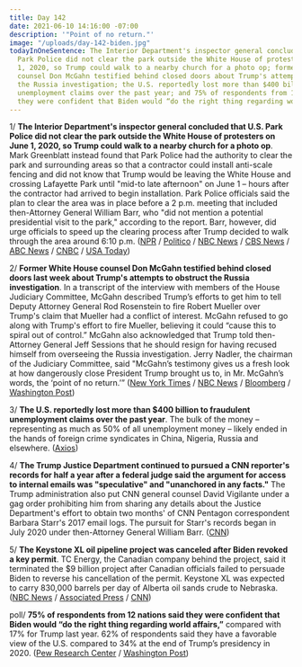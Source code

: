 ```yaml
---
title: Day 142
date: 2021-06-10 14:16:00 -07:00
description: '"Point of no return."'
image: "/uploads/day-142-biden.jpg"
todayInOneSentence: The Interior Department's inspector general concluded that U.S.
  Park Police did not clear the park outside the White House of protesters on June
  1, 2020, so Trump could walk to a nearby church for a photo op; former White House
  counsel Don McGahn testified behind closed doors about Trump's attempts to obstruct
  the Russia investigation; the U.S. reportedly lost more than $400 billion to fraudulent
  unemployment claims over the past year; and 75% of respondents from 12 nations said
  they were confident that Biden would “do the right thing regarding world affairs.”
---
```


1/ **The Interior Department's inspector general concluded that U.S. Park Police did not clear the park outside the White House of protesters on June 1, 2020, so Trump could walk to a nearby church for a photo op**. Mark Greenblatt instead found that Park Police had the authority to clear the park and surrounding areas so that a contractor could install anti-scale fencing and did not know that Trump would be leaving the White House and crossing Lafayette Park until "mid-to late afternoon" on June 1 – hours after the contractor had arrived to begin installation. Park Police officials said the plan to clear the area was in place before a 2 p.m. meeting that included then-Attorney General William Barr, who "did not mention a potential presidential visit to the park," according to the report. Barr, however, did urge officials to speed up the clearing process after Trump decided to walk through the area around 6:10 p.m. ([NPR](https://www.npr.org/2021/06/09/1004832399/watchdog-report-says-police-did-not-clear-protesters-to-make-way-for-trump-last-) / [Politico](https://www.politico.com/news/2021/06/09/dc-police-tear-gas-trump-photo-op-492630) / [NBC News](https://www.nbcnews.com/politics/donald-trump/police-did-not-clear-d-c-s-lafayette-park-protestors-n1270126) / [CBS News](https://www.cbsnews.com/news/trump-photo-op-lafayette-park-protesters-report/) / [ABC News](https://abcnews.go.com/Politics/police-clear-lafayette-park-area-trump-hold-bible/story?id=78171712) / [CNBC](https://www.cnbc.com/2021/06/09/protestors-cleared-outside-white-house-for-fence-not-trump-photo-op.html) / [USA Today](https://www.usatoday.com/story/news/politics/2021/06/09/lafayette-park-not-cleared-donald-trump-photo-opp-report-says/7622478002/))

2/ **Former White House counsel Don McGahn testified behind closed doors last week about Trump's attempts to obstruct the Russia investigation**. In a transcript of the interview with members of the House Judiciary Committee, McGahn described Trump’s efforts to get him to tell Deputy Attorney General Rod Rosenstein to fire Robert Mueller over Trump's claim that Mueller had a conflict of interest. McGahn refused to go along with Trump's effort to fire Mueller, believing it could “cause this to spiral out of control.” McGahn also acknowledged that Trump told then-Attorney General Jeff Sessions that he should resign for having recused himself from overseeing the Russia investigation. Jerry Nadler, the chairman of the Judiciary Committee, said "McGahn’s testimony gives us a fresh look at how dangerously close President Trump brought us to, in Mr. McGahn’s words, the ‘point of no return.’” ([New York Times](https://www.nytimes.com/2021/06/09/us/politics/mcgahn-mueller-report-testimony.html) / [NBC News](https://www.nbcnews.com/politics/donald-trump/ex-white-house-counsel-was-worried-trump-s-handling-mueller-n1270267) / [Bloomberg](https://www.bloomberg.com/news/articles/2021-06-09/mcgahn-confirms-he-warned-trump-against-removing-mueller?sref=MIBMEEoj) / [Washington Post](https://www.washingtonpost.com/politics/2021/06/09/don-mcgahns-unflattering-portrayal-trump/))

3/ **The U.S. reportedly lost more than $400 billion to fraudulent unemployment claims over the past year**. The bulk of the money – representing as much as 50% of all unemployment money – likely ended in the hands of foreign crime syndicates in China, Nigeria, Russia and elsewhere. ([Axios](https://www.axios.com/pandemic-unemployment-fraud-benefits-stolen-a937ad9d-0973-4aad-814f-4ca47b72f67f.html))

4/ **The Trump Justice Department continued to pursued a CNN reporter's records for half a year after a federal judge said the argument for access to internal emails was "speculative" and "unanchored in any facts."** The Trump administration also put CNN general counsel David Vigilante under a gag order prohibiting him from sharing any details about the Justice Department's effort to obtain two months' of CNN Pentagon correspondent Barbara Starr's 2017 email logs. The pursuit for Starr's records began in July 2020 under then-Attorney General William Barr. ([CNN](https://www.cnn.com/2021/06/09/politics/trump-pursuit-cnn-reporter-records-secret-court-battle/index.html))

5/ **The Keystone XL oil pipeline project was canceled after Biden revoked a key permit**. TC Energy, the Canadian company behind the project, said it terminated the $9 billion project after Canadian officials failed to persuade Biden to reverse his cancellation of the permit. Keystone XL was expected to carry 830,000 barrels per day of Alberta oil sands crude to Nebraska. ([NBC News](https://www.nbcnews.com/news/us-news/keystone-xl-pipeline-project-officially-terminated-canadian-energy-company-n1270259) / [Associated Press](https://apnews.com/article/donald-trump-joe-biden-keystone-pipeline-canada-environment-and-nature-141eabd7cca6449dfbd2dab8165812f2) / [CNN](https://www.cnn.com/2021/06/09/energy/keystone-pipeline-canceled/index.html))

poll/ **75% of respondents from 12 nations said they were confident that Biden would “do the right thing regarding world affairs,”** compared with 17% for Trump last year. 62% of respondents said they have a favorable view of the U.S. compared to 34% at the end of Trump’s presidency in 2020. ([Pew Research Center](https://www.pewresearch.org/global/2021/06/10/americas-image-abroad-rebounds-with-transition-from-trump-to-biden/) / [Washington Post](https://www.washingtonpost.com/world/2021/06/10/pew-global-approval-biden-us/))